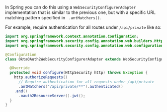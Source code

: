 In Spring you can do this using a `WebSecurityConfigurerAdapter` implementation that is similar to the previous one, but with a specific URL matching pattern specified in ` .antMatchers()`.

For example, require authentication for all routes under `/api/private` like so:

```java
import org.springframework.context.annotation.Configuration;
import org.springframework.security.config.annotation.web.builders.HttpSecurity;
import org.springframework.security.config.annotation.web.configuration.WebSecurityConfigurerAdapter;

@Configuration
class OktaOAuth2WebSecurityConfigurerAdapter extends WebSecurityConfigurerAdapter {

  @Override
  protected void configure(HttpSecurity http) throws Exception {
    http.authorizeRequests()
      // Require authentication for all requests under /api/private
      .antMatchers("/api/private/**").authenticated()
    .and()
      .oauth2ResourceServer().jwt();
  }
}
```
